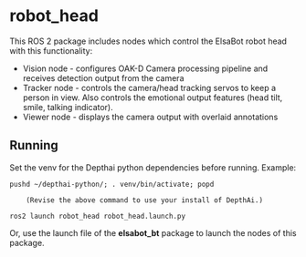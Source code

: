 # robot_head

This ROS 2 package includes nodes which control the ElsaBot robot head with this functionality:
- Vision node -  configures OAK-D Camera processing pipeline and receives detection output from the camera
- Tracker node - controls the camera/head tracking servos to keep a person in view.  Also controls the emotional output features (head tilt, smile, talking indicator).
- Viewer node - displays the camera output with overlaid annotations

## Running

Set the venv for the Depthai python dependencies before running. Example:

````
pushd ~/depthai-python/; . venv/bin/activate; popd

    (Revise the above command to use your install of DepthAi.)

ros2 launch robot_head robot_head.launch.py
````

Or, use the launch file of the **elsabot_bt** package to launch the nodes of this package.

